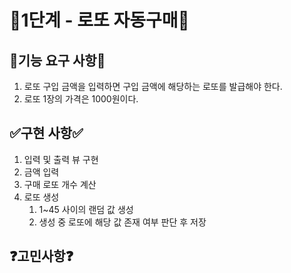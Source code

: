 # 🚀1단계 - 로또 자동구매🚀
## 🔧기능 요구 사항🔧
1. 로또 구입 금액을 입력하면 구입 금액에 해당하는 로또를 발급해야 한다.
2. 로또 1장의 가격은 1000원이다.
## ✅구현 사항✅
1. 입력 및 출력 뷰 구현
2. 금액 입력
3. 구매 로또 개수 계산
4. 로또 생성
   1. 1~45 사이의 랜덤 값 생성 
   2. 생성 중 로또에 해당 값 존재 여부 판단 후 저장
## ❓고민사항❓
